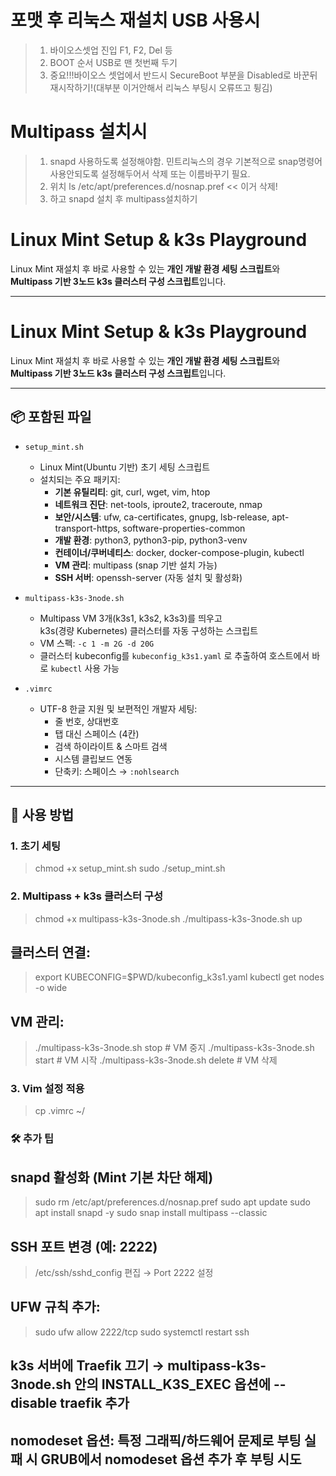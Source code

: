 # 포맷 후 리눅스 재설치 USB 사용시
> 1. 바이오스셋업 진입 F1, F2, Del 등
> 2. BOOT 순서 USB로 맨 첫번째 두기
> 3. 중요!!!바이오스 셋업에서 반드시 SecureBoot 부분을 Disabled로 바꾼뒤 재시작하기!(대부분 이거안해서 리눅스 부팅시 오류뜨고 튕김)


# Multipass 설치시
> 1. snapd 사용하도록 설정해야함. 민트리눅스의 경우 기본적으로 snap명령어사용안되도록 설정해두어서 삭제 또는 이름바꾸기 필요.
> 2. 위치 ls /etc/apt/preferences.d/nosnap.pref  << 이거 삭제!
> 3. 하고 snapd 설치 후 multipass설치하기


# Linux Mint Setup & k3s Playground

Linux Mint 재설치 후 바로 사용할 수 있는 **개인 개발 환경 세팅 스크립트**와  
**Multipass 기반 3노드 k3s 클러스터 구성 스크립트**입니다.

---

# Linux Mint Setup & k3s Playground

Linux Mint 재설치 후 바로 사용할 수 있는 **개인 개발 환경 세팅 스크립트**와  
**Multipass 기반 3노드 k3s 클러스터 구성 스크립트**입니다.

---

## 📦 포함된 파일

- `setup_mint.sh`  
  - Linux Mint(Ubuntu 기반) 초기 세팅 스크립트  
  - 설치되는 주요 패키지:
    - **기본 유틸리티**: git, curl, wget, vim, htop
    - **네트워크 진단**: net-tools, iproute2, traceroute, nmap
    - **보안/시스템**: ufw, ca-certificates, gnupg, lsb-release, apt-transport-https, software-properties-common
    - **개발 환경**: python3, python3-pip, python3-venv
    - **컨테이너/쿠버네티스**: docker, docker-compose-plugin, kubectl
    - **VM 관리**: multipass (snap 기반 설치 가능)
    - **SSH 서버**: openssh-server (자동 설치 및 활성화)

- `multipass-k3s-3node.sh`  
  - Multipass VM 3개(k3s1, k3s2, k3s3)를 띄우고  
    k3s(경량 Kubernetes) 클러스터를 자동 구성하는 스크립트
  - VM 스펙: `-c 1 -m 2G -d 20G`
  - 클러스터 kubeconfig를 `kubeconfig_k3s1.yaml` 로 추출하여 호스트에서 바로 `kubectl` 사용 가능

- `.vimrc`  
  - UTF-8 한글 지원 및 보편적인 개발자 세팅:
    - 줄 번호, 상대번호
    - 탭 대신 스페이스 (4칸)
    - 검색 하이라이트 & 스마트 검색
    - 시스템 클립보드 연동
    - 단축키: 스페이스 → `:nohlsearch`

---

## 🚀 사용 방법

### 1. 초기 세팅
> chmod +x setup_mint.sh
> sudo ./setup_mint.sh

### 2. Multipass + k3s 클러스터 구성
> chmod +x multipass-k3s-3node.sh
> ./multipass-k3s-3node.sh up


## 클러스터 연결:

> export KUBECONFIG=$PWD/kubeconfig_k3s1.yaml
> kubectl get nodes -o wide


## VM 관리:

> ./multipass-k3s-3node.sh stop    # VM 중지
> ./multipass-k3s-3node.sh start   # VM 시작
> ./multipass-k3s-3node.sh delete  # VM 삭제

### 3. Vim 설정 적용
> cp .vimrc ~/

### 🛠️ 추가 팁

## snapd 활성화 (Mint 기본 차단 해제)

> sudo rm /etc/apt/preferences.d/nosnap.pref
> sudo apt update
> sudo apt install snapd -y
> sudo snap install multipass --classic


## SSH 포트 변경 (예: 2222)

> /etc/ssh/sshd_config 편집 → Port 2222 설정

## UFW 규칙 추가:

> sudo ufw allow 2222/tcp
> sudo systemctl restart ssh


## k3s 서버에 Traefik 끄기 → multipass-k3s-3node.sh 안의 INSTALL_K3S_EXEC 옵션에 --disable traefik 추가
## nomodeset 옵션: 특정 그래픽/하드웨어 문제로 부팅 실패 시 GRUB에서 nomodeset 옵션 추가 후 부팅 시도
